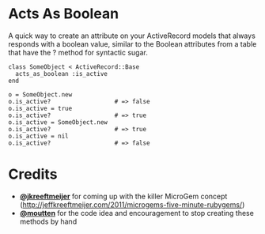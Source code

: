 # Acts As Boolean

A quick way to create an attribute on your ActiveRecord models that always responds with a boolean value, similar to the Boolean attributes from a table that have the ? method for syntactic sugar.

    class SomeObject < ActiveRecord::Base
      acts_as_boolean :is_active
    end

    o = SomeObject.new
    o.is_active?                  # => false
    o.is_active = true
    o.is_active?                  # => true
    o.is_active = SomeObject.new
    o.is_active?                  # => true
    o.is_active = nil 
    o.is_active?                  # => false

# Credits

* **[@jkreeftmeijer](htpp://twitter.com/jkreeftmeijer)** for coming up with the killer MicroGem concept<br/> (http://jeffkreeftmeijer.com/2011/microgems-five-minute-rubygems/)
* **[@moutten](http://twitter.com/moutten)** for the code idea and encouragement to stop creating these methods by hand